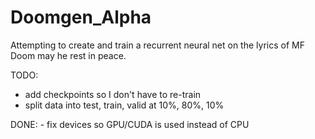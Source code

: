 # Doomgen_Alpha
Attempting to create and train a recurrent neural net on the lyrics of MF Doom may he rest in peace.

TODO:

- add checkpoints so I don't have to re-train
- split data into test, train, valid at 10%, 80%, 10%

DONE: - fix devices so GPU/CUDA is used instead of CPU

